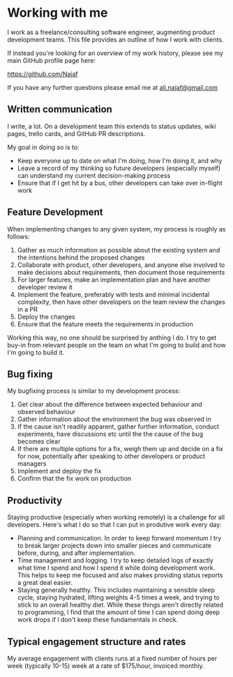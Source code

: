 # Working with me

I  work as a freelance/consulting software engineer, augmenting product development teams. This file provides an outline of how I work with clients.

If instead you're looking for an overview of my work history, please see my main GitHub profile page here:

https://github.com/Najaf

 If you have any further questions please email me at ali.najaf@gmail.com

## Written communication

I write, a lot. On a development team this extends to status updates, wiki pages, trello cards, and GitHub PR descriptions.

My goal in doing so is to:

* Keep everyone up to date on what I'm doing, how I'm doing it, and why
* Leave a record of my thinking so future developers (especially myself) can understand my current decision-making process
* Ensure that if I get hit by a bus, other developers can take over in-flight work

## Feature Development

When implementing changes to any given system, my process is roughly as follows:

1. Gather as much information as possible about the existing system and the intentions behind the proposed changes
2. Collaborate with product, other developers, and anyone else involved to make decisions about requirements, then document those requirements
3. For larger features, make an implementation plan and have another developer review it
4. Implement the feature, preferably with tests and minimal incidental complexity, then have other developers on the team review the changes in a PR
5. Deploy the changes
6. Ensure that the feature meets the requirements in production

Working this way, no one should be surprised by anthing I do. I try to get buy-in from relevant people on the team on what I'm going to build and how I'm going to build it.

## Bug fixing

My bugfixing process is similar to my development process:

1. Get clear about the difference between expected behaviour and observed behaviour
2. Gather information about the environment the bug was observed in
3. If the cause isn't readily apparent, gather further information, conduct experiments, have discussions etc until the the cause of the bug becomes clear
4. If there are multiple options for a fix, weigh them up and decide on a fix for now, potentially after speaking to other developers or product managers
5. Implement and deploy the fix
6. Confirm that the fix work on production

## Productivity

Staying productive (especially when working remotely) is a challenge for all developers. Here's what I do so that I can put in produtive work every day:

* Planning and communication. In order to keep forward momentum I try to break larger projects down into smaller pieces and communicate before, during, and after implementation.
* Time management and logging. I try to keep detailed logs of exactly what time I spend and how I spend it while doing development work. This helps to keep me focused and also makes providing status reports a great deal easier.
* Staying generally healthy. This includes maintaining a sensible sleep cycle, staying hydrated, lifting weights 4-5 times a week, and trying to stick to an overall healthy diet. While these things aren't directly related to programming, I find that the amount of time I can spend doing deep work drops if I don't keep these fundamentals in check.

## Typical engagement structure and rates

My average engagement with clients runs at a fixed number of hours per week (typically 10-15) week at a rate of $175/hour, invoiced monthly. 
